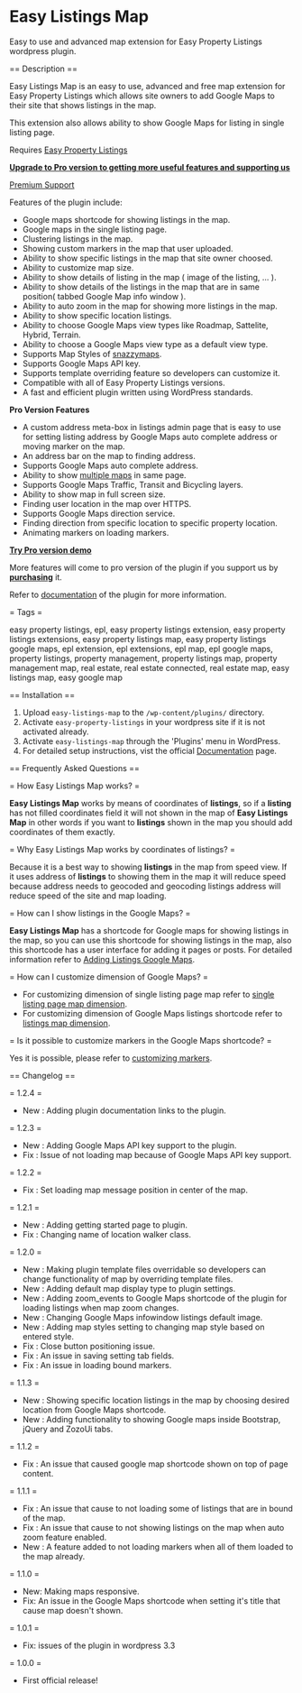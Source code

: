 # Easy Listings Map

Easy to use and advanced map extension for Easy Property Listings wordpress plugin.

== Description ==

Easy Listings Map is an easy to use, advanced and free map extension for Easy Property Listings which allows site owners to add Google Maps to their site that shows listings in the map.

This extension also allows ability to show Google Maps for listing in single listing page.

Requires [Easy Property Listings](https://wordpress.org/plugins/easy-property-listings/)

**[Upgrade to Pro version to getting more useful features and supporting us](http://www.asanaplugins.com/products/easy-listings-map-pro/?utm_source=wordpress_org&utm_campaign=easy-listings-map&utm_medium=link)**

[Premium Support](https://asanaplugins.freshdesk.com/support/tickets/new)

Features of the plugin include:

* Google maps shortcode for showing listings in the map.
* Google maps in the single listing page.
* Clustering listings in the map.
* Showing custom markers in the map that user uploaded.
* Ability to show specific listings in the map that site owner choosed.
* Ability to customize map size.
* Ability to show details of listing in the map ( image of the listing, ... ).
* Ability to show details of the listings in the map that are in same position( tabbed Google Map info window ).
* Ability to auto zoom in the map for showing more listings in the map.
* Ability to show specific location listings.
* Ability to choose Google Maps view types like Roadmap, Sattelite, Hybrid, Terrain.
* Ability to choose a Google Maps view type as a default view type.
* Supports Map Styles of [snazzymaps](https://snazzymaps.com/).
* Supports Google Maps API key.
* Supports template overriding feature so developers can customize it.
* Compatible with all of Easy Property Listings versions.
* A fast and efficient plugin written using WordPress standards.

**Pro Version Features**

* A custom address meta-box in listings admin page that is easy to use for setting listing address by Google Maps auto complete address or moving marker on the map.
* An address bar on the map to finding address.
* Supports Google Maps auto complete address.
* Ability to show [multiple maps](http://www.demos.asanaplugins.com/multiple-maps/?utm_source=wordpress_org&utm_campaign=easy_listings_map&utm_medium=link) in same page.
* Supports Google Maps Traffic, Transit and Bicycling layers.
* Ability to show map in full screen size.
* Finding user location in the map over HTTPS.
* Supports Google Maps direction service.
* Finding direction from specific location to specific property location.
* Animating markers on loading markers.

**[Try Pro version demo](http://www.demos.asanaplugins.com/?utm_source=wordpress_org&utm_campaign=easy_listings_map&utm_medium=link)**

More features will come to pro version of the plugin if you support us by **[purchasing](http://www.asanaplugins.com/products/easy-listings-map-pro/?utm_source=wordpress_org&utm_campaign=easy_listings_map&utm_medium=link)** it.

Refer to [documentation](https://asanaplugins.freshdesk.com/support/solutions/16000037719) of the plugin for more information.

= Tags =

easy property listings, epl, easy property listings extension, easy property listings extensions, easy property listings map, 
easy property listings google maps, epl extension, epl extensions, epl map, epl google maps, property listings, property management, 
property listings map, property management map, real estate, real estate connected, real estate map, easy listings map, easy google map

== Installation ==

1. Upload `easy-listings-map` to the `/wp-content/plugins/` directory.
2. Activate `easy-property-listings` in your wordpress site if it is not activated already.
3. Activate `easy-listings-map` through the 'Plugins' menu in WordPress.
4. For detailed setup instructions, vist the official [Documentation](https://asanaplugins.freshdesk.com/support/solutions/16000037719) page.

== Frequently Asked Questions ==

= How Easy Listings Map works? =

**Easy Listings Map** works by means of coordinates of **listings**, so if a **listing** has not filled coordinates field it will not shown in the map of **Easy Listings Map** in other words if you want to **listings** shown in the map you should add coordinates of them exactly.

= Why Easy Listings Map works by coordinates of listings? =

Because it is a best way to showing **listings** in the map from speed view. If it uses address of **listings** to showing them in the map it will reduce speed because address needs to geocoded and geocoding listings address will reduce speed of the site and map loading.

= How can I show listings in the Google Maps? =

**Easy Listings Map** has a shortcode for Google maps for showing listings in the map, so you can use this shortcode for showing listings in the map, also this shortcode has a user interface for adding it pages or posts. For detailed information refer to [Adding Listings Google Maps](https://asanaplugins.freshdesk.com/support/solutions/articles/16000012539-how-to-create-a-map-for-showing-listings).

= How can I customize dimension of Google Maps? =

* For customizing dimension of single listing page map refer to [single listing page map dimension](https://asanaplugins.freshdesk.com/support/solutions/articles/16000012547-general-tab-of-settings-menu).
* For customizing dimension of Google Maps listings shortcode refer to [listings map dimension](https://asanaplugins.freshdesk.com/support/solutions/articles/16000012542-shortcode-form-items-description).

= Is it possible to customize markers in the Google Maps shortcode? =

Yes it is possible, please refer to [customizing markers](https://asanaplugins.freshdesk.com/support/solutions/articles/16000012549-markers-tab-of-settings-menu).

== Changelog ==

= 1.2.4 =

* New : Adding plugin documentation links to the plugin.

= 1.2.3 =

* New : Adding Google Maps API key support to the plugin.
* Fix : Issue of not loading map because of Google Maps API key support.

= 1.2.2 =

* Fix : Set loading map message position in center of the map.

= 1.2.1 =

* New : Adding getting started page to plugin.
* Fix : Changing name of location walker class.

= 1.2.0 =

* New : Making plugin template files overridable so developers can change functionality of map by overriding template files.
* New : Adding default map display type to plugin settings.
* New : Adding zoom_events to Google Maps shortcode of the plugin for loading listings when map zoom changes.
* New : Changing Google Maps infowindow listings default image.
* New : Adding map styles setting to changing map style based on entered style.
* Fix : Close button positioning issue.
* Fix : An issue in saving setting tab fields.
* Fix : An issue in loading bound markers.

= 1.1.3 =

* New : Showing specific location listings in the map by choosing desired location from Google Maps shortcode.
* New : Adding functionality to showing Google maps inside Bootstrap, jQuery and ZozoUi tabs.

= 1.1.2 =

* Fix : An issue that caused google map shortcode shown on top of page content.

= 1.1.1 =

* Fix : An issue that cause to not loading some of listings that are in bound of the map.
* Fix : An issue that cause to not showing listings on the map when auto zoom feature enabled.
* New : A feature added to not loading markers when all of them loaded to the map already.

= 1.1.0 =

* New: Making maps responsive.
* Fix: An issue in the Google Maps shortcode when setting it's title that cause map doesn't shown.

= 1.0.1 =

* Fix: issues of the plugin in wordpress 3.3

= 1.0.0 =

* First official release!
